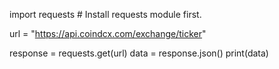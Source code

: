 import requests # Install requests module first.

url = "https://api.coindcx.com/exchange/ticker"

response = requests.get(url)
data = response.json()
print(data)
